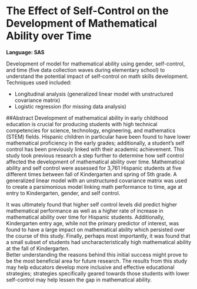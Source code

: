 # The Effect of Self-Control on the Development of Mathematical Ability over Time

__Language: SAS__

Development of model for mathematical ability using gender, self-control, and time (five data collection waves during 
elementary school) to understand the potential impact of self-control on math skills development.  Techniques used included:
  -  Longitudinal analysis (generalized linear model with unstructured covariance matrix)
  -  Logistic regression (for missing data analysis)

##Abstract
Development of mathematical ability in early childhood education is crucial for producing students with high technical competencies for 
science, technology, engineering, and mathematics (STEM) fields.  Hispanic children in particular have been found to have lower 
mathematical proficiency in the early grades; additionally, a student’s self control has been previously linked with their academic 
achievement.  This study took previous research a step further to determine how self control affected the development of mathematical 
ability over time.  Mathematical ability and self control were assessed for 3,761 Hispanic students at five different times between fall 
of Kindergarten and spring of 5th grade.  A generalized linear model with an unstructured covariance matrix was used to create a 
parsimonious model linking math performance to time, age at entry to Kindergarten, gender, and self control.

It was ultimately found that higher self control levels did predict higher mathematical performance as well as a higher rate of increase 
in mathematical ability over time for Hispanic students.  Additionally, Kindergarten entry age, while not the primary predictor of 
interest, was found to have a large impact on mathematical ability which persisted over the course of this study.  Finally, perhaps most 
importantly, it was found that a small subset of students had uncharacteristically high mathematical ability at the fall of Kindergarten.  
Better understanding the reasons behind this initial success might prove to be the most beneficial area for future research.  The results 
from this study may help educators develop more inclusive and effective educational strategies; strategies specifically geared towards 
those students with lower self-control may help lessen the gap in mathematical ability.
